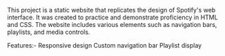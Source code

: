 This project is a static website that replicates the design of Spotify's web interface. It was created to practice and demonstrate proficiency in HTML and CSS. The website includes various elements such as navigation bars, playlists, and media controls.

Features:-
         Responsive design
         Custom navigation bar
          Playlist display
